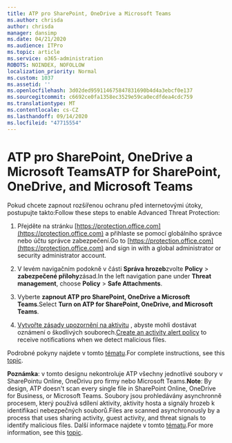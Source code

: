 ```yaml
---
title: ATP pro SharePoint, OneDrive a Microsoft Teams
ms.author: chrisda
author: chrisda
manager: dansimp
ms.date: 04/21/2020
ms.audience: ITPro
ms.topic: article
ms.service: o365-administration
ROBOTS: NOINDEX, NOFOLLOW
localization_priority: Normal
ms.custom: 1037
ms.assetid: ''
ms.openlocfilehash: 3d02ded959114675847831690b4d4a3ebcf0e137
ms.sourcegitcommit: c6692ce0fa1358ec3529e59ca0ecdfdea4cdc759
ms.translationtype: MT
ms.contentlocale: cs-CZ
ms.lasthandoff: 09/14/2020
ms.locfileid: "47715554"
---
```

# <a name="atp-for-sharepoint-onedrive-and-microsoft-teams"></a><span data-ttu-id="c8f2c-102">ATP pro SharePoint, OneDrive a Microsoft Teams</span><span class="sxs-lookup"><span data-stu-id="c8f2c-102">ATP for SharePoint, OneDrive, and Microsoft Teams</span></span>

<span data-ttu-id="c8f2c-103">Pokud chcete zapnout rozšířenou ochranu před internetovými útoky, postupujte takto:</span><span class="sxs-lookup"><span data-stu-id="c8f2c-103">Follow these steps to enable Advanced Threat Protection:</span></span>

1. <span data-ttu-id="c8f2c-104">Přejděte na stránku [https://protection.office.com](https://protection.office.com) a přihlaste se pomocí globálního správce nebo účtu správce zabezpečení.</span><span class="sxs-lookup"><span data-stu-id="c8f2c-104">Go to [https://protection.office.com](https://protection.office.com) and sign in with a global administrator or security administrator account.</span></span>

2. <span data-ttu-id="c8f2c-105">V levém navigačním podokně v části **Správa hrozeb**zvolte **Policy** \> **zabezpečené přílohy**zásad.</span><span class="sxs-lookup"><span data-stu-id="c8f2c-105">In the left navigation pane under **Threat management**, choose **Policy** \> **Safe Attachments**.</span></span>

3. <span data-ttu-id="c8f2c-106">Vyberte **zapnout ATP pro SharePoint, OneDrive a Microsoft Teams**.</span><span class="sxs-lookup"><span data-stu-id="c8f2c-106">Select **Turn on ATP for SharePoint, OneDrive, and Microsoft Teams**.</span></span>

4. <span data-ttu-id="c8f2c-107">[Vytvořte zásady upozornění na aktivitu](https://docs.microsoft.com/microsoft-365/compliance/create-activity-alerts) , abyste mohli dostávat oznámení o škodlivých souborech.</span><span class="sxs-lookup"><span data-stu-id="c8f2c-107">[Create an activity alert policy](https://docs.microsoft.com/microsoft-365/compliance/create-activity-alerts) to receive notifications when we detect malicious files.</span></span>

<span data-ttu-id="c8f2c-108">Podrobné pokyny najdete v tomto [tématu](https://docs.microsoft.com/microsoft-365/security/office-365-security/turn-on-atp-for-spo-odb-and-teams).</span><span class="sxs-lookup"><span data-stu-id="c8f2c-108">For complete instructions, see this [topic](https://docs.microsoft.com/microsoft-365/security/office-365-security/turn-on-atp-for-spo-odb-and-teams).</span></span>

<span data-ttu-id="c8f2c-109">**Poznámka**: v tomto designu nekontroluje ATP všechny jednotlivé soubory v SharePointu Online, OneDrivu pro firmy nebo Microsoft Teams.</span><span class="sxs-lookup"><span data-stu-id="c8f2c-109">**Note**: By design, ATP doesn't scan every single file in SharePoint Online, OneDrive for Business, or Microsoft Teams.</span></span> <span data-ttu-id="c8f2c-110">Soubory jsou prohledávány asynchronně procesem, který používá sdílení aktivity, aktivity hosta a signály hrozeb k identifikaci nebezpečných souborů.</span><span class="sxs-lookup"><span data-stu-id="c8f2c-110">Files are scanned asynchronously by a process that uses sharing activity, guest activity, and threat signals to identify malicious files.</span></span> <span data-ttu-id="c8f2c-111">Další informace najdete v tomto [tématu](https://docs.microsoft.com/microsoft-365/security/office-365-security/atp-for-spo-odb-and-teams).</span><span class="sxs-lookup"><span data-stu-id="c8f2c-111">For more information, see this [topic](https://docs.microsoft.com/microsoft-365/security/office-365-security/atp-for-spo-odb-and-teams).</span></span>
